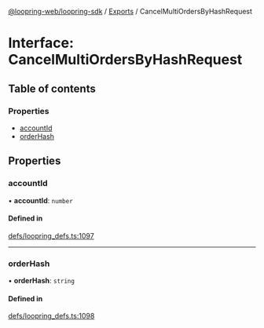 [@loopring-web/loopring-sdk](../README.md) / [Exports](../modules.md) / CancelMultiOrdersByHashRequest

# Interface: CancelMultiOrdersByHashRequest

## Table of contents

### Properties

- [accountId](CancelMultiOrdersByHashRequest.md#accountid)
- [orderHash](CancelMultiOrdersByHashRequest.md#orderhash)

## Properties

### accountId

• **accountId**: `number`

#### Defined in

[defs/loopring_defs.ts:1097](https://github.com/Loopring/loopring_sdk/blob/1830d54/src/defs/loopring_defs.ts#L1097)

___

### orderHash

• **orderHash**: `string`

#### Defined in

[defs/loopring_defs.ts:1098](https://github.com/Loopring/loopring_sdk/blob/1830d54/src/defs/loopring_defs.ts#L1098)
